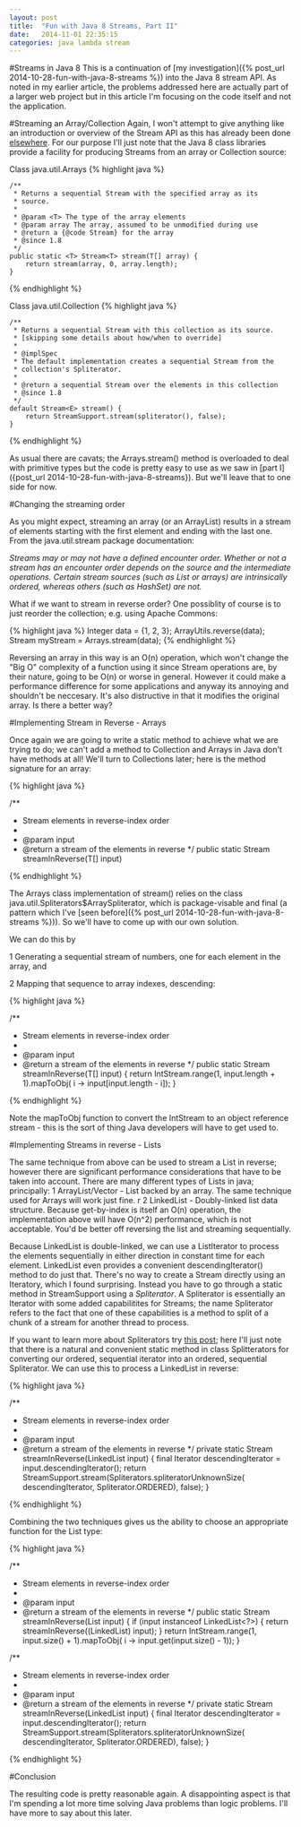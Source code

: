 ```yaml
---
layout: post
title:  "Fun with Java 8 Streams, Part II"
date:   2014-11-01 22:35:15
categories: java lambda stream
---
```


#Streams in Java 8
This is a continuation of [my investigation]({% post_url 2014-10-28-fun-with-java-8-streams %}) into the Java 8 stream API. As noted in my earlier article, the problems addressed here are actually part of a larger web project but in this article I'm focusing on the code itself and not the application.

#Streaming an Array/Collection
Again, I won't attempt to give anything like an introduction or overview of the Stream API as this has already been done [elsewhere](http://winterbe.com/posts/2014/07/31/java8-stream-tutorial-examples/).  For our purpose I'll just note that the Java 8 class libraries provide a facility for producing Streams from an array or Collection source:

Class java.util.Arrays
{% highlight java %}

    /**
     * Returns a sequential Stream with the specified array as its
     * source.
     *
     * @param <T> The type of the array elements
     * @param array The array, assumed to be unmodified during use
     * @return a {@code Stream} for the array
     * @since 1.8
     */
    public static <T> Stream<T> stream(T[] array) {
        return stream(array, 0, array.length);
    }
{% endhighlight %}

Class java.util.Collection
{% highlight java %}

    /**
     * Returns a sequential Stream with this collection as its source.
     * [skipping some details about how/when to override]
     *
     * @implSpec
     * The default implementation creates a sequential Stream from the
     * collection's Spliterator.
     *
     * @return a sequential Stream over the elements in this collection
     * @since 1.8
     */ 
    default Stream<E> stream() {
        return StreamSupport.stream(spliterator(), false);
    }
{% endhighlight %}

As usual there are cavats; the Arrays.stream() method is overloaded to deal with primitive types but the code is pretty easy to use as we saw in [part I]({post_url 2014-10-28-fun-with-java-8-streams}). But we'll leave that to one side for now. 

#Changing the streaming order

As you might expect, streaming an array (or an ArrayList) results in a stream of elements starting with the first element and ending with the last one. From the java.util.stream package documentation:

*Streams may or may not have a defined encounter order. Whether or not a stream has an encounter order depends on the source and the intermediate operations. Certain stream sources (such as List or arrays) are intrinsically ordered, whereas others (such as HashSet) are not.*

What if we want to stream in reverse order? One possiblity of course is to just reorder the collection; e.g. using Apache Commons:

{% highlight java %}
Integer data = {1, 2, 3};
ArrayUtils.reverse(data);
Stream<Integer> myStream = Arrays.stream(data);
{% endhighlight %}

Reversing an array in this way is an O(n) operation, which won't change the "Big O" complexity of a function using it since Stream operations are, by their nature, going to be O(n) or worse in general.  However it could make a performance difference for some applications and anyway its annoying and shouldn't be neccesary.  It's also distructive in that it modifies the original array.  Is there a better way?

#Implementing Stream in Reverse - Arrays

Once again we are going to write a static method to achieve what we are trying to do; we can't add a method to Collection and Arrays in Java don't have methods at all!  We'll turn to Collections later; here is the method signature for an array:

{% highlight java %}

/**
 * Stream elements in reverse-index order
 * 
 * @param input
 * @return a stream of the elements in reverse
 */
public static <T> Stream<T> streamInReverse(T[] input) 

{% endhighlight %}

The Arrays class implementation of stream() relies on the class java.util.Spliterators$ArraySpliterator, which is package-visable and final (a pattern which I've [seen before]({% post_url 2014-10-28-fun-with-java-8-streams %})).  So we'll have to come up with our own solution. 

We can do this by

1 Generating a sequential stream of numbers, one for each element in the array, and

2 Mapping that sequence to array indexes, descending:

{% highlight java %}

/**
 * Stream elements in reverse-index order
 * 
 * @param input
 * @return a stream of the elements in reverse
 */
public static <T> Stream<T> streamInReverse(T[] input) {
  return IntStream.range(1, input.length + 1).mapToObj(
    i -> input[input.length - i]);
}

{% endhighlight %}

Note the mapToObj function to convert the IntStream to an object reference stream - this is the sort of thing Java developers will have to get used to.

#Implementing Streams in reverse - Lists

The same technique from above can be used to stream a List in reverse; however there are significant performance considerations that have to be taken into account.  There are many different types of Lists in java; principally:
1 ArrayList/Vector - List backed by an array.  The same technique used for Arrays will work just fine.
r
2 LinkedList - Doubly-linked list data structure.  Because get-by-index is itself an O(n) operation, the implementation above will have O(n^2) performance, which is not acceptable.  You'd be better off reversing the list and streaming sequentially.

Because LinkedList is double-linked, we can use a ListIterator to process the elements sequentially in either direction in constant time for each element.  LinkedList even provides a convenient descendingIterator() method to do just that.  There's no way to create a Stream directly using an Iteratory, which I found surprising.  Instead you have to go through a static method in StreamSupport using a *Spliterator*.  A Spliterator is essentially an Iterator with some added capabilitites for Streams; the name Spliterator refers to the fact that one of these capabilities is a method to split of a chunk of a stream for another thread to process.

If you want to learn more about Spliterators try [this post](http://stackoverflow.com/questions/19235606/understanding-spliterator-collector-and-stream-in-java-8); here I'll just note that there is a natural and convenient static method in class Splitterators for converting our ordered, sequential iterator into an ordered, sequential Spliterator. We can use this to process a LinkedList in reverse:

{% highlight java %}

/**
 * Stream elements in reverse-index order
 * 
 * @param input
 * @return a stream of the elements in reverse
 */
private static <T> Stream<T> streamInReverse(LinkedList<T> input) {
  final Iterator<T> descendingIterator = input.descendingIterator();
  return StreamSupport.stream(Spliterators.spliteratorUnknownSize(
    descendingIterator, Spliterator.ORDERED), false);
}

{% endhighlight %}

Combining the two techniques gives us the ability to choose an appropriate function for the List type:

{% highlight java %}

/**
 * Stream elements in reverse-index order
 * 
 * @param input
 * @return a stream of the elements in reverse
 */
public static <T> Stream<T> streamInReverse(List<T> input) {
  if (input instanceof LinkedList<?>) {
    return streamInReverse((LinkedList<T>) input);
  }
  return IntStream.range(1, input.size() + 1).mapToObj(
    i -> input.get(input.size() - 1));
}

/**
 * Stream elements in reverse-index order
 * 
 * @param input
 * @return a stream of the elements in reverse
 */
private static <T> Stream<T> streamInReverse(LinkedList<T> input) {
  final Iterator<T> descendingIterator = input.descendingIterator();
  return StreamSupport.stream(Spliterators.spliteratorUnknownSize(
    descendingIterator, Spliterator.ORDERED), false);
}

{% endhighlight %}

#Conclusion

The resulting code is pretty reasonable again.  A disappointing aspect is that I'm spending a lot more time solving Java problems than logic problems.  I'll have more to say about this later.
